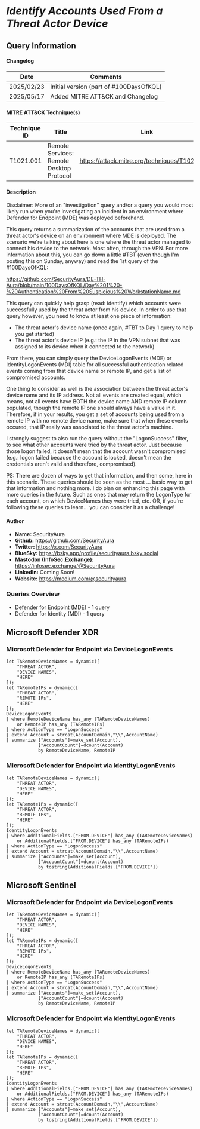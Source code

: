 # *Identify Accounts Used From a Threat Actor Device*

## Query Information

#### Changelog

| Date | Comments |
|---|---|
| 2025/02/23 | Initial version (part of #100DaysOfKQL) |
| 2025/05/17 | Added MITRE ATT&CK and Changelog |

#### MITRE ATT&CK Technique(s)

| Technique ID | Title    | Link    |
| ---  | --- | --- |
| T1021.001 | Remote Services: Remote Desktop Protocol | https://attack.mitre.org/techniques/T1021/001/ |

#### Description

Disclaimer: More of an "investigation" query and/or a query you would most likely run when you're investigating an incident in an environment where Defender for Endpoint (MDE) was deployed beforehand.

This query returns a summarization of the accounts that are used from a threat actor's device on an environment where MDE is deployed. The scenario we're talking about here is one where the threat actor managed to connect his device to the network. Most often, through the VPN. For more information about this, you can go down a little #TBT (even though I'm posting this on Sunday, anyway) and read the 1st query of the #100DaysOfKQL:

https://github.com/SecurityAura/DE-TH-Aura/blob/main/100DaysOfKQL/Day%201%20-%20Authentication%20From%20Suspicious%20WorkstationName.md

This query can quickly help grasp (read: identify) which accounts were successfully used by the threat actor from his device. In order to use that query however, you need to know at least one piece of information:

- The threat actor's device name (once again, #TBT to Day 1 query to help you get started)
- The threat actor's device IP (e.g.: the IP in the VPN subnet that was assigned to its device when it connected to the network)

From there, you can simply query the DeviceLogonEvents (MDE) or IdentityLogonEvents (MDI) table for all successful authentication related events coming from that device name or remote IP, and get a list of compromised accounts.

One thing to consider as well is the association between the threat actor's device name and its IP address. Not all events are created equal, which means, not all events have BOTH the device name AND remote IP column populated, though the remote IP one should always have a value in it. Therefore, if in your results, you get a set of accounts being used from a remote IP with no remote device name, make sure that when these events occured, that IP really was associated to the threat actor's machine.

I strongly suggest to also run the query without the "LogonSuccess" filter, to see what other accounts were tried by the threat actor. Just because those logon failed, it doesn't mean that the account wasn't compromised (e.g.: logon failed because the account is locked, doesn't mean the credentials aren't valid and therefore, compromised).

PS: There are dozen of ways to get that information, and then some, here in this scenario. These queries should be seen as the most ... basic way to get that information and nothing more. I do plan on enhancing this page with more queries in the future. Such as ones that may return the LogonType for each account, on which DeviceNames they were tried, etc. OR, if you're following these queries to learn... you can consider it as a challenge!

#### Author <Optional>
- **Name:** SecurityAura
- **Github:** https://github.com/SecurityAura
- **Twitter:** https://x.com/SecurityAura
- **BlueSky:** https://bsky.app/profile/securityaura.bsky.social
- **Mastodon (InfoSec.Exchange):** https://infosec.exchange/@SecurityAura
- **LinkedIn:** Coming Soon!
- **Website:** https://medium.com/@securityaura

### Queries Overview ###

- Defender for Endpoint (MDE) - 1 query
- Defender for Identity (MDI) - 1 query

## Microsoft Defender XDR ##
### Microsoft Defender for Endpoint via DeviceLogonEvents ###
```KQL
let TARemoteDeviceNames = dynamic([ 
    "THREAT ACTOR",
    "DEVICE NAMES",
    "HERE"
]); 
let TARemoteIPs = dynamic([ 
    "THREAT ACTOR",
    "REMOTE IPs",
    "HERE" 
]); 
DeviceLogonEvents
| where RemoteDeviceName has_any (TARemoteDeviceNames)
    or RemoteIP has_any (TARemoteIPs)
| where ActionType == "LogonSuccess"
| extend Account = strcat(AccountDomain,"\\",AccountName)
| summarize ["Accounts"]=make_set(Account),
            ["AccountCount"]=dcount(Account)
            by RemoteDeviceName, RemoteIP
```
### Microsoft Defender for Endpoint via IdentityLogonEvents ###
```KQL
let TARemoteDeviceNames = dynamic([ 
    "THREAT ACTOR",
    "DEVICE NAMES",
    "HERE"
]); 
let TARemoteIPs = dynamic([ 
    "THREAT ACTOR",
    "REMOTE IPs",
    "HERE" 
]); 
IdentityLogonEvents
| where AdditionalFields.["FROM.DEVICE"] has_any (TARemoteDeviceNames)
    or AdditionalFields.["FROM.DEVICE"] has_any (TARemoteIPs)
| where ActionType == "LogonSuccess"
| extend Account = strcat(AccountDomain,"\\",AccountName)
| summarize ["Accounts"]=make_set(Account),
            ["AccountCount"]=dcount(Account)
            by tostring(AdditionalFields.["FROM.DEVICE"])
```
## Microsoft Sentinel ##
### Microsoft Defender for Endpoint via DeviceLogonEvents ###
```KQL
let TARemoteDeviceNames = dynamic([ 
    "THREAT ACTOR",
    "DEVICE NAMES",
    "HERE"
]); 
let TARemoteIPs = dynamic([ 
    "THREAT ACTOR",
    "REMOTE IPs",
    "HERE" 
]); 
DeviceLogonEvents
| where RemoteDeviceName has_any (TARemoteDeviceNames)
    or RemoteIP has_any (TARemoteIPs)
| where ActionType == "LogonSuccess"
| extend Account = strcat(AccountDomain,"\\",AccountName)
| summarize ["Accounts"]=make_set(Account),
            ["AccountCount"]=dcount(Account)
            by RemoteDeviceName, RemoteIP
```
### Microsoft Defender for Endpoint via IdentityLogonEvents ###
```KQL
let TARemoteDeviceNames = dynamic([ 
    "THREAT ACTOR",
    "DEVICE NAMES",
    "HERE"
]); 
let TARemoteIPs = dynamic([ 
    "THREAT ACTOR",
    "REMOTE IPs",
    "HERE" 
]); 
IdentityLogonEvents
| where AdditionalFields.["FROM.DEVICE"] has_any (TARemoteDeviceNames)
    or AdditionalFields.["FROM.DEVICE"] has_any (TARemoteIPs)
| where ActionType == "LogonSuccess"
| extend Account = strcat(AccountDomain,"\\",AccountName)
| summarize ["Accounts"]=make_set(Account),
            ["AccountCount"]=dcount(Account)
            by tostring(AdditionalFields.["FROM.DEVICE"])
```
